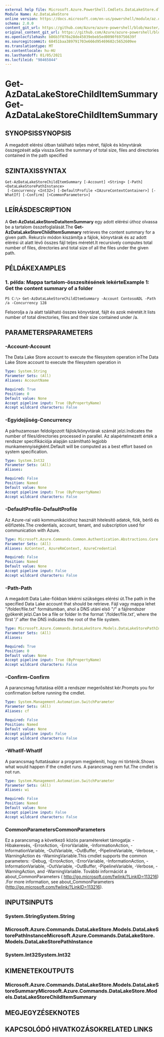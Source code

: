 ```yaml
---
external help file: Microsoft.Azure.PowerShell.Cmdlets.DataLakeStore.dll-Help.xml
Module Name: Az.DataLakeStore
online version: https://docs.microsoft.com/en-us/powershell/module/az.datalakestore/get-azdatalakestorechilditemsummary
schema: 2.0.0
content_git_url: https://github.com/Azure/azure-powershell/blob/master/src/DataLakeStore/DataLakeStore/help/Get-AzDataLakeStoreChildItemSummary.md
original_content_git_url: https://github.com/Azure/azure-powershell/blob/master/src/DataLakeStore/DataLakeStore/help/Get-AzDataLakeStoreChildItemSummary.md
ms.openlocfilehash: b86b3f070a28de45039ebeb5ed0090f69756639f
ms.sourcegitcommit: 68451baa389791703e666d95469602c5652609ee
ms.translationtype: MT
ms.contentlocale: hu-HU
ms.lasthandoff: 01/05/2021
ms.locfileid: "98465844"
---
```

# <span data-ttu-id="e4f08-101">Get-AzDataLakeStoreChildItemSummary</span><span class="sxs-lookup"><span data-stu-id="e4f08-101">Get-AzDataLakeStoreChildItemSummary</span></span>

## <span data-ttu-id="e4f08-102">SYNOPSIS</span><span class="sxs-lookup"><span data-stu-id="e4f08-102">SYNOPSIS</span></span>
<span data-ttu-id="e4f08-103">A megadott elérési útban található teljes méret, fájlok és könyvtárak összegzését adja vissza.</span><span class="sxs-lookup"><span data-stu-id="e4f08-103">Gets the summary of total size, files and directories contained in the path specified</span></span>

## <span data-ttu-id="e4f08-104">SZINTAXIS</span><span class="sxs-lookup"><span data-stu-id="e4f08-104">SYNTAX</span></span>

```
Get-AzDataLakeStoreChildItemSummary [-Account] <String> [-Path] <DataLakeStorePathInstance>
 [-Concurrency <Int32>] [-DefaultProfile <IAzureContextContainer>] [-WhatIf] [-Confirm] [<CommonParameters>]
```

## <span data-ttu-id="e4f08-105">LEÍRÁS</span><span class="sxs-lookup"><span data-stu-id="e4f08-105">DESCRIPTION</span></span>
<span data-ttu-id="e4f08-106">A **Get-AzDataLakeStoreDataItemSummary** egy adott elérési úthoz olvassa be a tartalom összefoglalását.</span><span class="sxs-lookup"><span data-stu-id="e4f08-106">The **Get-AzDataLakeStoreChildItemSummary** retrieves the content summary for a given path.</span></span> <span data-ttu-id="e4f08-107">Rekurzív módon kiszámítja a fájlok, könyvtárak és az adott elérési út alatt lévő összes fájl teljes méretét.</span><span class="sxs-lookup"><span data-stu-id="e4f08-107">It recursively computes total number of files, directories and total size of all the files under the given path.</span></span>

## <span data-ttu-id="e4f08-108">PÉLDÁK</span><span class="sxs-lookup"><span data-stu-id="e4f08-108">EXAMPLES</span></span>

### <span data-ttu-id="e4f08-109">1. példa: Mappa tartalom-összesítésének lekérte</span><span class="sxs-lookup"><span data-stu-id="e4f08-109">Example 1: Get the content summary of a folder</span></span>
```
PS C:\> Get-AzDataLakeStoreChildItemSummary -Account ContosoADL -Path /a -Concurrency 128
```

<span data-ttu-id="e4f08-110">Felsorolja a /a alatt található összes könyvtárat, fájlt és azok méretét.</span><span class="sxs-lookup"><span data-stu-id="e4f08-110">It lists number of total directories, files and their size contained under /a.</span></span>

## <span data-ttu-id="e4f08-111">PARAMETERS</span><span class="sxs-lookup"><span data-stu-id="e4f08-111">PARAMETERS</span></span>

### <span data-ttu-id="e4f08-112">-Account</span><span class="sxs-lookup"><span data-stu-id="e4f08-112">-Account</span></span>
<span data-ttu-id="e4f08-113">The Data Lake Store account to execute the filesystem operation in</span><span class="sxs-lookup"><span data-stu-id="e4f08-113">The Data Lake Store account to execute the filesystem operation in</span></span>

```yaml
Type: System.String
Parameter Sets: (All)
Aliases: AccountName

Required: True
Position: 0
Default value: None
Accept pipeline input: True (ByPropertyName)
Accept wildcard characters: False
```

### <span data-ttu-id="e4f08-114">-Egyidejűség</span><span class="sxs-lookup"><span data-stu-id="e4f08-114">-Concurrency</span></span>
<span data-ttu-id="e4f08-115">A párhuzamosan feldolgozott fájlok/könyvtárak számát jelzi.</span><span class="sxs-lookup"><span data-stu-id="e4f08-115">Indicates the number of files/directories processed in parallel.</span></span>
<span data-ttu-id="e4f08-116">Az alapértelmezett érték a rendszer specifikációja alapján számítható legjobb munkamennyiségként.</span><span class="sxs-lookup"><span data-stu-id="e4f08-116">Default will be computed as a best effort based on system specification.</span></span>

```yaml
Type: System.Int32
Parameter Sets: (All)
Aliases:

Required: False
Position: Named
Default value: None
Accept pipeline input: True (ByPropertyName)
Accept wildcard characters: False
```

### <span data-ttu-id="e4f08-117">-DefaultProfile</span><span class="sxs-lookup"><span data-stu-id="e4f08-117">-DefaultProfile</span></span>
<span data-ttu-id="e4f08-118">Az Azure-ral való kommunikációhoz használt hitelesítő adatok, fiók, bérlő és előfizetés.</span><span class="sxs-lookup"><span data-stu-id="e4f08-118">The credentials, account, tenant, and subscription used for communication with Azure.</span></span>

```yaml
Type: Microsoft.Azure.Commands.Common.Authentication.Abstractions.Core.IAzureContextContainer
Parameter Sets: (All)
Aliases: AzContext, AzureRmContext, AzureCredential

Required: False
Position: Named
Default value: None
Accept pipeline input: False
Accept wildcard characters: False
```

### <span data-ttu-id="e4f08-119">-Path</span><span class="sxs-lookup"><span data-stu-id="e4f08-119">-Path</span></span>
<span data-ttu-id="e4f08-120">A megadott Data Lake-fiókban lekérni szükséges elérési út.</span><span class="sxs-lookup"><span data-stu-id="e4f08-120">The path in the specified Data Lake account that should be retrieve.</span></span>
<span data-ttu-id="e4f08-121">Fájl vagy mappa lehet "/folder/file.txt" formátumban, ahol a DNS utáni első "/" a fájlrendszer gyökerét jelzi.</span><span class="sxs-lookup"><span data-stu-id="e4f08-121">Can be a file or folder In the format '/folder/file.txt', where the first '/' after the DNS indicates the root of the file system.</span></span>

```yaml
Type: Microsoft.Azure.Commands.DataLakeStore.Models.DataLakeStorePathInstance
Parameter Sets: (All)
Aliases:

Required: True
Position: 0
Default value: None
Accept pipeline input: True (ByPropertyName)
Accept wildcard characters: False
```

### <span data-ttu-id="e4f08-122">-Confirm</span><span class="sxs-lookup"><span data-stu-id="e4f08-122">-Confirm</span></span>
<span data-ttu-id="e4f08-123">A parancsmag futtatása előtt a rendszer megerősítést kér.</span><span class="sxs-lookup"><span data-stu-id="e4f08-123">Prompts you for confirmation before running the cmdlet.</span></span>

```yaml
Type: System.Management.Automation.SwitchParameter
Parameter Sets: (All)
Aliases: cf

Required: False
Position: Named
Default value: None
Accept pipeline input: False
Accept wildcard characters: False
```

### <span data-ttu-id="e4f08-124">-WhatIf</span><span class="sxs-lookup"><span data-stu-id="e4f08-124">-WhatIf</span></span>
<span data-ttu-id="e4f08-125">A parancsmag futtatásakor a program megjeleníti, hogy mi történik.</span><span class="sxs-lookup"><span data-stu-id="e4f08-125">Shows what would happen if the cmdlet runs.</span></span>
<span data-ttu-id="e4f08-126">A parancsmag nem fut.</span><span class="sxs-lookup"><span data-stu-id="e4f08-126">The cmdlet is not run.</span></span>

```yaml
Type: System.Management.Automation.SwitchParameter
Parameter Sets: (All)
Aliases: wi

Required: False
Position: Named
Default value: None
Accept pipeline input: False
Accept wildcard characters: False
```

### <span data-ttu-id="e4f08-127">CommonParameters</span><span class="sxs-lookup"><span data-stu-id="e4f08-127">CommonParameters</span></span>
<span data-ttu-id="e4f08-128">Ez a parancsmag a következő közös paramétereket támogatja: -Hibakeresés, -ErrorAction, -ErrorVariable, -InformationAction, -InformationVariable, -OutVariable, -OutBuffer, -PipelineVariable, -Verbose, -WarningAction és -WarningVariable.</span><span class="sxs-lookup"><span data-stu-id="e4f08-128">This cmdlet supports the common parameters: -Debug, -ErrorAction, -ErrorVariable, -InformationAction, -InformationVariable, -OutVariable, -OutBuffer, -PipelineVariable, -Verbose, -WarningAction, and -WarningVariable.</span></span> <span data-ttu-id="e4f08-129">További információt a about_CommonParameters ( http://go.microsoft.com/fwlink/?LinkID=113216) .</span><span class="sxs-lookup"><span data-stu-id="e4f08-129">For more information, see about_CommonParameters (http://go.microsoft.com/fwlink/?LinkID=113216).</span></span>

## <span data-ttu-id="e4f08-130">INPUTS</span><span class="sxs-lookup"><span data-stu-id="e4f08-130">INPUTS</span></span>

### <span data-ttu-id="e4f08-131">System.String</span><span class="sxs-lookup"><span data-stu-id="e4f08-131">System.String</span></span>

### <span data-ttu-id="e4f08-132">Microsoft.Azure.Commands.DataLakeStore.Models.DataLakeStorePathInstance</span><span class="sxs-lookup"><span data-stu-id="e4f08-132">Microsoft.Azure.Commands.DataLakeStore.Models.DataLakeStorePathInstance</span></span>

### <span data-ttu-id="e4f08-133">System.Int32</span><span class="sxs-lookup"><span data-stu-id="e4f08-133">System.Int32</span></span>

## <span data-ttu-id="e4f08-134">KIMENETEK</span><span class="sxs-lookup"><span data-stu-id="e4f08-134">OUTPUTS</span></span>

### <span data-ttu-id="e4f08-135">Microsoft.Azure.Commands.DataLakeStore.Models.DataLakeStoreSummary</span><span class="sxs-lookup"><span data-stu-id="e4f08-135">Microsoft.Azure.Commands.DataLakeStore.Models.DataLakeStoreChildItemSummary</span></span>

## <span data-ttu-id="e4f08-136">MEGJEGYZÉSEK</span><span class="sxs-lookup"><span data-stu-id="e4f08-136">NOTES</span></span>

## <span data-ttu-id="e4f08-137">KAPCSOLÓDÓ HIVATKOZÁSOK</span><span class="sxs-lookup"><span data-stu-id="e4f08-137">RELATED LINKS</span></span>
